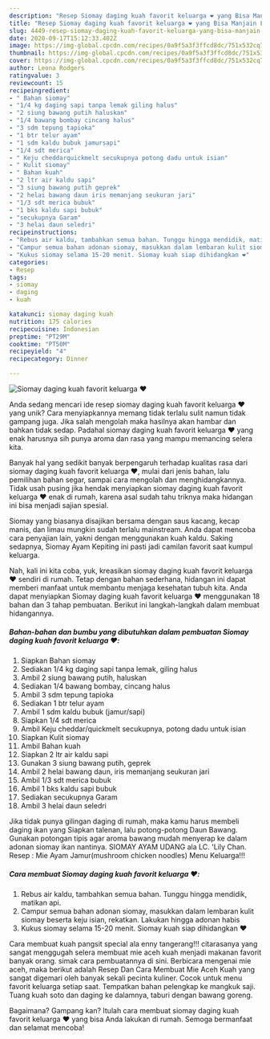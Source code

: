 ```yaml
---
description: "Resep Siomay daging kuah favorit keluarga ❤️ yang Bisa Manjain Lidah"
title: "Resep Siomay daging kuah favorit keluarga ❤️ yang Bisa Manjain Lidah"
slug: 4449-resep-siomay-daging-kuah-favorit-keluarga-yang-bisa-manjain-lidah
date: 2020-09-17T15:12:33.402Z
image: https://img-global.cpcdn.com/recipes/0a9f5a3f3ffcd8dc/751x532cq70/siomay-daging-kuah-favorit-keluarga-❤️-foto-resep-utama.jpg
thumbnail: https://img-global.cpcdn.com/recipes/0a9f5a3f3ffcd8dc/751x532cq70/siomay-daging-kuah-favorit-keluarga-❤️-foto-resep-utama.jpg
cover: https://img-global.cpcdn.com/recipes/0a9f5a3f3ffcd8dc/751x532cq70/siomay-daging-kuah-favorit-keluarga-❤️-foto-resep-utama.jpg
author: Leona Rodgers
ratingvalue: 3
reviewcount: 15
recipeingredient:
- " Bahan siomay"
- "1/4 kg daging sapi tanpa lemak giling halus"
- "2 siung bawang putih haluskan"
- "1/4 bawang bombay cincang halus"
- "3 sdm tepung tapioka"
- "1 btr telur ayam"
- "1 sdm kaldu bubuk jamursapi"
- "1/4 sdt merica"
- " Keju cheddarquickmelt secukupnya potong dadu untuk isian"
- " Kulit siomay"
- " Bahan kuah"
- "2 ltr air kaldu sapi"
- "3 siung bawang putih geprek"
- "2 helai bawang daun iris memanjang seukuran jari"
- "1/3 sdt merica bubuk"
- "1 bks kaldu sapi bubuk"
- "secukupnya Garam"
- "3 helai daun seledri"
recipeinstructions:
- "Rebus air kaldu, tambahkan semua bahan. Tunggu hingga mendidik, matikan api."
- "Campur semua bahan adonan siomay, masukkan dalam lembaran kulit siomay beserta keju isian, rekatkan. Lakukan hingga adonan habis"
- "Kukus siomay selama 15-20 menit. Siomay kuah siap dihidangkan ❤️"
categories:
- Resep
tags:
- siomay
- daging
- kuah

katakunci: siomay daging kuah 
nutrition: 175 calories
recipecuisine: Indonesian
preptime: "PT29M"
cooktime: "PT50M"
recipeyield: "4"
recipecategory: Dinner

---
```



![Siomay daging kuah favorit keluarga ❤️](https://img-global.cpcdn.com/recipes/0a9f5a3f3ffcd8dc/751x532cq70/siomay-daging-kuah-favorit-keluarga-❤️-foto-resep-utama.jpg)

Anda sedang mencari ide resep siomay daging kuah favorit keluarga ❤️ yang unik? Cara menyiapkannya memang tidak terlalu sulit namun tidak gampang juga. Jika salah mengolah maka hasilnya akan hambar dan bahkan tidak sedap. Padahal siomay daging kuah favorit keluarga ❤️ yang enak harusnya sih punya aroma dan rasa yang mampu memancing selera kita.

Banyak hal yang sedikit banyak berpengaruh terhadap kualitas rasa dari siomay daging kuah favorit keluarga ❤️, mulai dari jenis bahan, lalu pemilihan bahan segar, sampai cara mengolah dan menghidangkannya. Tidak usah pusing jika hendak menyiapkan siomay daging kuah favorit keluarga ❤️ enak di rumah, karena asal sudah tahu triknya maka hidangan ini bisa menjadi sajian spesial.

Siomay yang biasanya disajikan bersama dengan saus kacang, kecap manis, dan limau mungkin sudah terlalu mainstream. Anda dapat mencoba cara penyajian lain, yakni dengan menggunakan kuah kaldu. Saking sedapnya, Siomay Ayam Kepiting ini pasti jadi camilan favorit saat kumpul keluarga.


Nah, kali ini kita coba, yuk, kreasikan siomay daging kuah favorit keluarga ❤️ sendiri di rumah. Tetap dengan bahan sederhana, hidangan ini dapat memberi manfaat untuk membantu menjaga kesehatan tubuh kita. Anda dapat menyiapkan Siomay daging kuah favorit keluarga ❤️ menggunakan 18 bahan dan 3 tahap pembuatan. Berikut ini langkah-langkah dalam membuat hidangannya.

<!--inarticleads1-->

##### Bahan-bahan dan bumbu yang dibutuhkan dalam pembuatan Siomay daging kuah favorit keluarga ❤️:

1. Siapkan  Bahan siomay
1. Sediakan 1/4 kg daging sapi tanpa lemak, giling halus
1. Ambil 2 siung bawang putih, haluskan
1. Sediakan 1/4 bawang bombay, cincang halus
1. Ambil 3 sdm tepung tapioka
1. Sediakan 1 btr telur ayam
1. Ambil 1 sdm kaldu bubuk (jamur/sapi)
1. Siapkan 1/4 sdt merica
1. Ambil  Keju cheddar/quickmelt secukupnya, potong dadu untuk isian
1. Siapkan  Kulit siomay
1. Ambil  Bahan kuah
1. Siapkan 2 ltr air kaldu sapi
1. Gunakan 3 siung bawang putih, geprek
1. Ambil 2 helai bawang daun, iris memanjang seukuran jari
1. Ambil 1/3 sdt merica bubuk
1. Ambil 1 bks kaldu sapi bubuk
1. Sediakan secukupnya Garam
1. Ambil 3 helai daun seledri


Jika tidak punya gilingan daging di rumah, maka kamu harus membeli daging ikan yang Siapkan talenan, lalu potong-potong Daun Bawang. Gunakan potongan tipis agar aroma bawang mudah menyerap ke dalam adonan siomay ikan nantinya. SIOMAY AYAM UDANG ala LC. &#39;Lily Chan. Resep : Mie Ayam Jamur(mushroom chicken noodles) Menu Keluarga!!! 

<!--inarticleads2-->

##### Cara membuat Siomay daging kuah favorit keluarga ❤️:

1. Rebus air kaldu, tambahkan semua bahan. Tunggu hingga mendidik, matikan api.
1. Campur semua bahan adonan siomay, masukkan dalam lembaran kulit siomay beserta keju isian, rekatkan. Lakukan hingga adonan habis
1. Kukus siomay selama 15-20 menit. Siomay kuah siap dihidangkan ❤️


Cara membuat kuah pangsit special ala enny tangerang!!! citarasanya yang sangat menggugah selera membuat mie aceh kuah menjadi makanan favorit banyak orang. simak cara pembuatannya di sini. Berbicara mengenai mie aceh, maka berikut adalah Resep Dan Cara Membuat Mie Aceh Kuah yang sangat digemari oleh banyak sekali pecinta kuliner. Cocok untuk menu favorit keluarga setiap saat. Tempatkan bahan pelengkap ke mangkuk saji. Tuang kuah soto dan daging ke dalamnya, taburi dengan bawang goreng. 

Bagaimana? Gampang kan? Itulah cara membuat siomay daging kuah favorit keluarga ❤️ yang bisa Anda lakukan di rumah. Semoga bermanfaat dan selamat mencoba!
